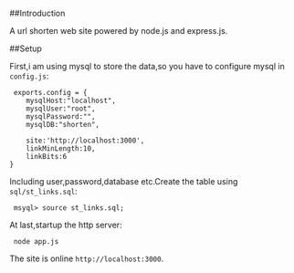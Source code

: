 ##Introduction

A url shorten web site powered by node.js and express.js.

##Setup

First,i am using mysql to store the data,so you have to configure mysql in `config.js`:

     exports.config = {
      	mysqlHost:"localhost",
    	mysqlUser:"root",
    	mysqlPassword:"",
    	mysqlDB:"shorten",

	    site:'http://localhost:3000',
    	linkMinLength:10,
    	linkBits:6
    }
	
Including user,password,database etc.Create the table using `sql/st_links.sql`:

     msyql> source st_links.sql;

At last,startup the http server:

     node app.js
	 

The site is online `http://localhost:3000`.
